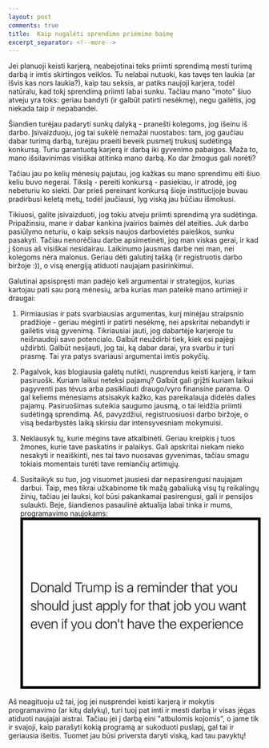 ```yaml
---
layout: post
comments: true
title:  Kaip nugalėti sprendimo priėmimo baimę
excerpt_separator: <!--more-->
---
```

Jei planuoji keisti karjerą, neabejotinai teks priimti sprendimą mesti turimą darbą ir imtis skirtingos veiklos. Tu nelabai nutuoki, kas tavęs ten
laukia (ar išvis kas nors laukia?), kaip tau seksis, ar patiks naujoji karjera, todėl natūralu, kad tokį sprendimą priimti labai sunku. Tačiau mano
"moto" šiuo atveju yra toks: geriau bandyti (ir galbūt patirti nesėkmę), negu gailėtis, jog niekada taip ir nepabandei.
<!--more-->

Šiandien turėjau padaryti sunkų dalyką - pranešti kolegoms, jog išeinu iš darbo. Įsivaizduoju, jog tai sukėlė nemažai nuostabos: tam, jog gaučiau
dabar turimą darbą, turėjau praeiti beveik pusmetį trukusį sudėtingą konkursą. Turiu garantuotą karjerą ir darbą iki gyvenimo pabaigos. Maža to,
mano išsilavinimas visiškai atitinka mano darbą. Ko dar žmogus gali norėti?

Tačiau jau po kelių mėnesių pajutau, jog kažkas su mano sprendimu eiti šiuo keliu buvo negerai. Tikslą - pereiti konkursą - pasiekiau, ir atrodė, 
jog nebeturiu ko siekti. Dar prieš pereinant konkursą šioje institucijoje buvau pradirbusi keletą metų, todėl jaučiausi, lyg viską jau būčiau
išmokusi. 

Tikiuosi, galite įsivaizduoti, jog tokiu atveju priimti sprendimą yra sudėtinga. Pripažinsiu, mane ir dabar kankina įvairios baimės dėl ateities.
Juk darbo pasiūlymo neturiu, o kaip seksis naujos darbovietės paieškos, sunku pasakyti. Tačiau nenorėčiau darbe apsimetinėti, jog man viskas gerai,
ir kad į šonus aš visiškai nesidairau. Laikinumo jausmas darbe nei man, nei kolegoms nėra malonus. Geriau dėti galutinį tašką (ir registruotis darbo
biržoje :)), o visą energiją atiduoti naujajam pasirinkimui.

Galutinai apsispręsti man padėjo keli argumentai ir strategijos, kurias kartojau pati sau porą mėnesių, arba kurias man pateikė mano artimieji ir draugai:

1. Pirmiausias ir pats svarbiausias argumentas, kurį minėjau straipsnio pradžioje - geriau mėginti ir patirti nesėkmę, nei apskritai nebandyti ir 
gailėtis visą gyvenimą. Tikriausiai jauti, jog dabartėje karjeroje tu neišnaudoji savo potencialo. Galbūt neuždirbi tiek, kiek esi pajėgi uždirbti.
Galbūt nesijauti, jog tai, ką dabar darai, yra svarbu ir turi prasmę. Tai yra patys svariausi argumentai imtis pokyčių.

2. Pagalvok, kas blogiausia galėtų nutikti, nusprendus keisti karjerą, ir tam pasiruošk. Kuriam laikui neteksi pajamų? Galbūt gali grįžti kuriam
laikui pagyventi pas tėvus arba pasikliauti draugo/vyro finansine parama. O gal keliems mėnesiams atsisakyk kažko, kas pareikalauja didelės 
dalies pajamų. Pasiruošimas suteikia saugumo jausmą, o tai leidžia priimti sudėtingą sprendimą. Aš, pavyzdžiui, registruosiuosi darbo biržoje, o
visą bedarbystės laiką skirsiu dar intensyvesniam mokymuisi.

3. Neklausyk tų, kurie mėgins tave atkalbinėti. Geriau kreipkis į tuos žmones, kurie tave paskatins ir palaikys. Gali apskritai niekam nieko
nesakyti ir neaiškinti, nes tai tavo nuosavas gyvenimas, tačiau smagu tokiais momentais turėti tave remiančių artimųjų.

4. Susitaikyk su tuo, jog visuomet jausiesi dar nepasirengusi naujajam darbui. Taip, mes tikrai užkabinome tik mažą gabaliuką visų tų reikalingų
žinių, tačiau jei lauksi, kol būsi pakankamai pasirengusi, gali ir pensijos sulaukti. Beje, šiandienos pasaulinė aktualija labai tinka ir mums,
programavimo naujokams:
![No experience](/assets/Trump.jpg)

Aš neagituoju už tai, jog jei nusprendei keisti karjerą ir mokytis programavimo (ar kitų dalykų), turi tuoj pat imti ir mesti darbą ir visas 
jėgas atiduoti naujajai aistrai. Tačiau jei į darbą eini "atbulomis kojomis", o jame tik ir svajoji, kaip parašyti kokią programą ar sukoduoti
puslapį, gal tai ir geriausia išeitis. Tuomet jau būsi priversta daryti viską, kad tau pavyktų!






